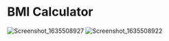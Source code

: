 # BMI Calculator

![Screenshot_1635508927](https://user-images.githubusercontent.com/67370981/139876409-301ff553-2b94-48e8-a4b3-6484f0ad9dfa.png)
![Screenshot_1635508922](https://user-images.githubusercontent.com/67370981/139876418-adb74ea5-1b46-493c-9ad4-be8614e83795.png)


